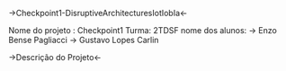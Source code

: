 ->Checkpoint1-DisruptiveArchitecturesIotIobIa<-

Nome do projeto : Checkpoint1
Turma: 2TDSF
nome dos alunos: -> Enzo Bense Pagliacci
-> Gustavo Lopes Carlin

->Descrição do Projeto<-

